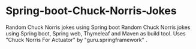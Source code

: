 # Spring-boot-Chuck-Norris-Jokes
Random Chuck Norris jokes using Spring boot
Random Chuck Norris jokes using Spring boot, Spring web, Thymeleaf and Maven as build tool. Uses "Chuck Norris For Actuator" by "guru.springframework" .
